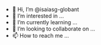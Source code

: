 - 👋 Hi, I’m @isaiasg-globant
- 👀 I’m interested in ...
- 🌱 I’m currently learning ...
- 💞️ I’m looking to collaborate on ...
- 📫 How to reach me ...

<!---
isaiasg-globant/isaiasg-globant is a ✨ special ✨ repository because its `README.md` (this file) appears on your GitHub profile.
You can click the Preview link to take a look at your changes.
--->

